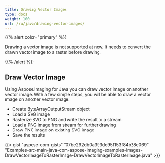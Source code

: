 ```yaml
---
title: Drawing Vector Images
type: docs
weight: 100
url: /ru/java/drawing-vector-images/
---
```






{{% alert color="primary" %}} 

Drawing a vector image is not supported at now. It needs to convert the drawn vector image to a raster before drawing.

{{% /alert %}} 
## **Draw Vector Image**
Using Aspose.Imaging for Java you can draw vector image on another vector image. With a few simple steps, you will be able to draw a vector image on another vector image.

- Create ByteArrayOutputStream object
- Load a SVG image
- Rasterize SVG to PNG and write the result to a stream
- Load a PNG image from stream for further drawing
- Draw PNG image on existing SVG image
- Save the results



{{< gist "aspose-com-gists" "07be292db0a393dc95f153f84b28c069" "Examples-src-main-java-com-aspose-imaging-examples-images-DrawVectorImageToRasterImage-DrawVectorImageToRasterImage.java" >}}
